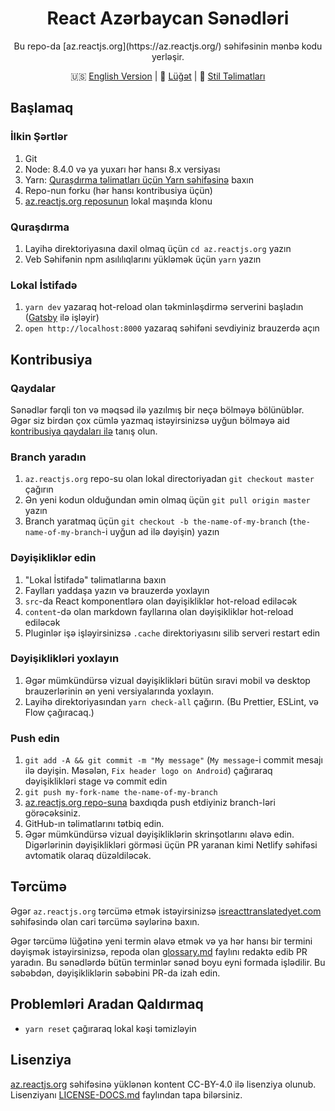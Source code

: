 <h1 align="center">React Azərbaycan Sənədləri</h1>
<div align="center">
Bu repo-da [az.reactjs.org](https://az.reactjs.org/) səhifəsinin mənbə kodu yerləşir.

🇺🇸 [English Version](https://github.com/reactjs/az.reactjs.org/blob/master/README.md) | 📖 [Lüğət](https://github.com/reactjs/az.reactjs.org/blob/master/glossary.md) | 💅 [Stil Təlimatları](https://github.com/reactjs/az.reactjs.org/blob/master/style-guide.az.md)
</div>

## Başlamaq

### İlkin Şərtlər

1. Git
1. Node: 8.4.0 və ya yuxarı hər hansı 8.x versiyası
1. Yarn: [Quraşdırma təlimatları üçün Yarn səhifəsinə](https://yarnpkg.com/lang/en/docs/install/) baxın
1. Repo-nun forku (hər hansı kontribusiya üçün)
1. [az.reactjs.org reposunun](https://github.com/reactjs/az.reactjs.org) lokal maşında klonu

### Quraşdırma

1. Layihə direktoriyasına daxil olmaq üçün `cd az.reactjs.org` yazın
1. Veb Səhifənin npm asılılıqlarını yükləmək üçün `yarn` yazın

### Lokal İstifadə

1. `yarn dev` yazaraq hot-reload olan təkminləşdirmə serverini başladın ([Gatsby](https://www.gatsbyjs.org) ilə işləyir)
1. `open http://localhost:8000` yazaraq səhifəni sevdiyiniz brauzerdə açın

## Kontribusiya

### Qaydalar

Sənədlər fərqli ton və məqsəd ilə yazılmış bir neçə bölməyə bölünüblər. Əgər siz birdən çox cümlə yazmaq istəyirsinizsə uyğun bölməyə aid [kontribusiya qaydaları ilə](https://github.com/reactjs/az.reactjs.org/blob/master/CONTRIBUTING.md#guidelines-for-text) tanış olun.

### Branch yaradın

1. `az.reactjs.org` repo-su olan lokal directoriyadan `git checkout master` çağırın
1. Ən yeni kodun olduğundan əmin olmaq üçün `git pull origin master` yazın
1. Branch yaratmaq üçün `git checkout -b the-name-of-my-branch` (`the-name-of-my-branch`-i uyğun ad ilə dəyişin) yazın

### Dəyişikliklər edin

1. "Lokal İstifadə" təlimatlarına baxın
1. Faylları yaddaşa yazın və brauzerdə yoxlayın
  1. `src`-da React komponentlərə olan dəyişikliklər hot-reload ediləcək
  1. `content`-də olan markdown fayllarına olan dəyişikliklər hot-reload ediləcək
  1. Pluginlər işə işləyirsinizsə `.cache` direktoriyasını silib serveri restart edin

### Dəyişiklikləri yoxlayın

1. Əgər mümkündürsə vizual dəyişiklikləri bütün sıravi mobil və desktop brauzerlərinin ən yeni versiyalarında yoxlayın.
1. Layihə direktoriyasından `yarn check-all` çağırın. (Bu Prettier, ESLint, və Flow çağıracaq.)

### Push edin

1. `git add -A && git commit -m "My message"` (`My message`-i commit mesajı ilə dəyişin. Məsələn, `Fix header logo on Android`) çağıraraq dəyişiklikləri stage və commit edin
1. `git push my-fork-name the-name-of-my-branch`
1. [az.reactjs.org repo-suna](https://github.com/reactjs/az.reactjs.org) baxdıqda push etdiyiniz branch-ləri görəcəksiniz.
1. GitHub-ın təlimatlarını tətbiq edin.
1. Əgər mümkündürsə vizual dəyişikliklərin skrinşotlarını əlavə edin. Digərlərinin dəyişiklikləri görməsi üçün PR yaranan kimi Netlify səhifəsi avtomatik olaraq düzəldiləcək.

## Tərcümə

Əgər `az.reactjs.org` tərcümə etmək istəyirsinizsə [isreacttranslatedyet.com](https://www.isreacttranslatedyet.com/) səhifəsində olan cari tərcümə səylərinə baxın.

Əgər tərcümə lüğətinə yeni termin əlavə etmək və ya hər hansı bir termini dəyişmək istəyirsinizsə, repoda olan [glossary.md](https://github.com/reactjs/az.reactjs.org/blob/master/glossary.md) faylını redaktə edib PR yaradın. Bu sənədlərdə bütün terminlər sənəd boyu eyni formada işlədilir. Bu səbəbdən, dəyişikliklərin səbəbini PR-da izah edin.

## Problemləri Aradan Qaldırmaq

- `yarn reset` çağıraraq lokal kəşi təmizləyin

## Lisenziya

[az.reactjs.org](https://az.reactjs.org/) səhifəsinə yüklənən kontent CC-BY-4.0 ilə lisenziya olunub. Lisenziyanı [LICENSE-DOCS.md](https://github.com/open-source-explorer/reactjs.org/blob/master/LICENSE-DOCS.md) faylından tapa bilərsiniz.

